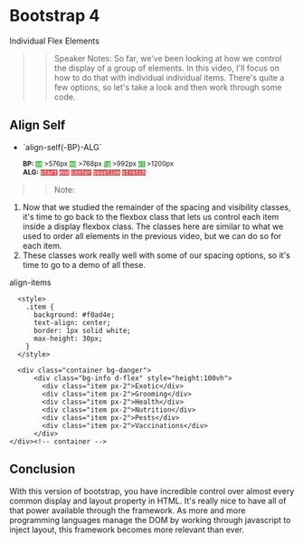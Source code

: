 <!-- .slide: data-state="title" -->
# Bootstrap 4
Individual Flex Elements

> > Speaker Notes:
So far, we've been looking at how we control the display of a group of elements. In this video, I'll focus on how to do that with individual individual items. There's quite a few options, so let's take a look and then work through some code.

<!-- .slide: data-state="hasicon" -->

## <i class="fa fa-th"></i> Align Self

<ul>
	<li class="fragment"><p contenteditable>`align-self(-BP)-ALG`</p>
	<small style="line-height: 120%; vertical-align: text-bottom;">
		<b>BP:</b> <code style="background:#5cb85c; color:white;">sm</code> >576px
		<code style="background:#5cb85c; color:white;">md</code> >768px
		<code style="background:#5cb85c; color:white;">lg</code> >992px
		<code style="background:#5cb85c; color:white;">xl</code> >1200px
	</small><br>
	<small style="line-height: 120%; vertical-align: text-bottom;">
		<b>ALG:</b>
		<code style="background:#D95357; color:white;">start</code>
		<code style="background:#D95357; color:white;">end</code>
		<code style="background:#D95357; color:white;">center</code>
		<code style="background:#D95357; color:white;">baseline</code>
		<code style="background:#D95357; color:white;">stretch</code>
	</small><br>
	</li>
</ul>

> > Note:
1. Now that we studied the remainder of the spacing and visibility classes, it's time to go back to the flexbox class that lets us control each item inside a display flexbox class. The classes here are similar to what we used to order all elements in the previous video, but we can do so for each item.
1. These classes work really well with some of our spacing options, so it's time to go to a demo of all these.

align-items
```
  <style>
    .item {
      background: #f0ad4e;
      text-align: center;
      border: 1px solid white;
      max-height: 30px;
    }
  </style>

  <div class="container bg-danger">
      <div class="bg-info d-flex" style="height:100vh">
        <div class="item px-2">Exotic</div>
        <div class="item px-2">Grooming</div>
        <div class="item px-2">Health</div>
        <div class="item px-2">Nutrition</div>
        <div class="item px-2">Pests</div>
        <div class="item px-2">Vaccinations</div>
      </div>
</div><!-- container -->

```

## Conclusion
With this version of bootstrap, you have incredible control over almost every common display and layout property in HTML. It's really nice to have all of that power available through the framework. As more and more programming languages  manage the DOM by working through javascript to inject layout, this framework becomes more relevant than ever.
